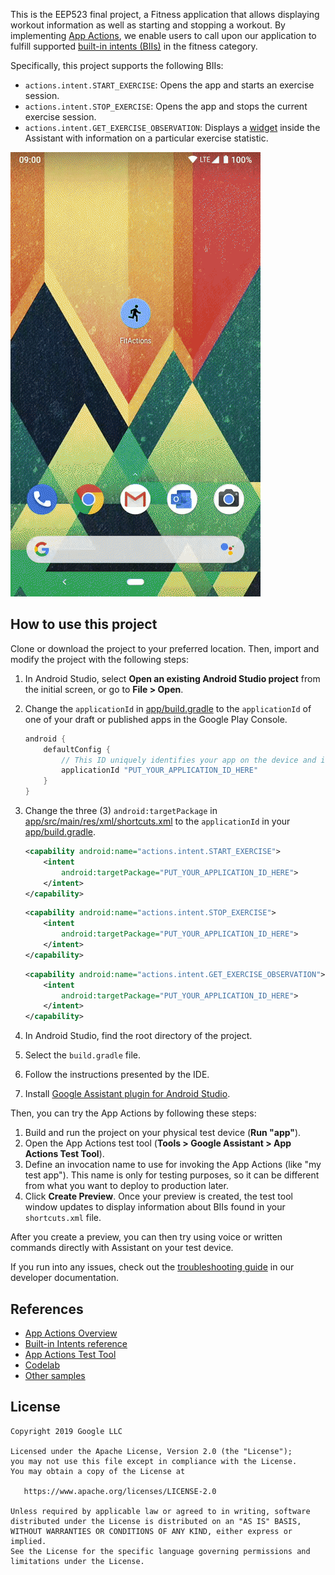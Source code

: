 

This is the EEP523 final project, a Fitness application that allows displaying workout information as well as starting and stopping a workout. By implementing [App Actions](https://developer.android.com/guide/app-actions/overview), we enable users to call upon our application to fulfill supported [built-in intents (BIIs)](https://developer.android.com/reference/app-actions/built-in-intents) in the fitness category.

Specifically, this project supports the following BIIs:
* `actions.intent.START_EXERCISE`: Opens the app and starts an exercise session.
* `actions.intent.STOP_EXERCISE`: Opens the app and stops the current exercise session.
* `actions.intent.GET_EXERCISE_OBSERVATION`: Displays a [widget](https://developers.google.com/assistant/app/widgets) inside the Assistant with information on a particular exercise statistic.

![alt-text](media/fit-actions-demo.gif "App Actions Demo")

## How to use this project

Clone or download the project to your preferred location. Then, import and modify the project with the following steps:

1. In Android Studio, select **Open an existing Android Studio project** from the initial screen, or go to **File > Open**.
2. Change the `applicationId` in [app/build.gradle](app/build.gradle) to the `applicationId` of one of your draft or published apps in the Google Play Console.

    ```groovy
    android {
        defaultConfig {
            // This ID uniquely identifies your app on the device and in Google Play
            applicationId "PUT_YOUR_APPLICATION_ID_HERE"
        }
    }
    ```

3. Change the three (3) `android:targetPackage` in [app/src/main/res/xml/shortcuts.xml](app/src/main/res/xml/shortcuts.xml) to the `applicationId` in your [app/build.gradle](app/build.gradle).

    ```xml
    <capability android:name="actions.intent.START_EXERCISE">
        <intent
            android:targetPackage="PUT_YOUR_APPLICATION_ID_HERE">
        </intent>
    </capability>
    ```

    ```xml
    <capability android:name="actions.intent.STOP_EXERCISE">
        <intent
            android:targetPackage="PUT_YOUR_APPLICATION_ID_HERE">
        </intent>
    </capability>
    ```

    ```xml
    <capability android:name="actions.intent.GET_EXERCISE_OBSERVATION">
        <intent
            android:targetPackage="PUT_YOUR_APPLICATION_ID_HERE">
        </intent>
    </capability>
    ```

4. In Android Studio, find the root directory of the project.
5. Select the `build.gradle` file.
6. Follow the instructions presented by the IDE.
7. Install [Google Assistant plugin for Android Studio](https://developers.google.com/assistant/app/test-tool).

Then, you can try the App Actions by following these steps:

1. Build and run the project on your physical test device (**Run "app"**).
2. Open the App Actions test tool (**Tools > Google Assistant > App Actions Test Tool**).
3. Define an invocation name to use for invoking the App Actions (like "my test app"). This name is only for testing purposes, so it can be different from what you want to deploy to production later.
4. Click **Create Preview**. Once your preview is created, the test tool window updates to display information about BIIs found in your `shortcuts.xml` file.

After you create a preview, you can then try using voice or written commands directly with Assistant on your test device.

If you run into any issues, check out the [troubleshooting guide](https://developers.google.com/assistant/app/troubleshoot) in our developer documentation.


## References

* [App Actions Overview](https://developers.google.com/assistant/app/overview)
* [Built-in Intents reference](https://developers.google.com/assistant/app/reference/built-in-intents/bii-index)
* [App Actions Test Tool](https://developers.google.com/assistant/app/test-tool)
* [Codelab](https://developers.google.com/assistant/app/codelabs)
* [Other samples](https://developers.google.com/assistant/app/samples)

## License
```
Copyright 2019 Google LLC

Licensed under the Apache License, Version 2.0 (the "License");
you may not use this file except in compliance with the License.
You may obtain a copy of the License at

   https://www.apache.org/licenses/LICENSE-2.0

Unless required by applicable law or agreed to in writing, software
distributed under the License is distributed on an "AS IS" BASIS,
WITHOUT WARRANTIES OR CONDITIONS OF ANY KIND, either express or implied.
See the License for the specific language governing permissions and
limitations under the License.
```
